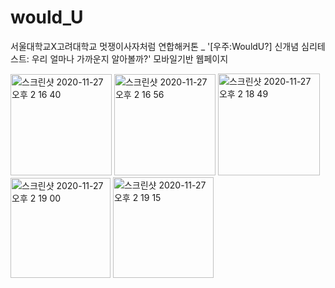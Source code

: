 # would_U
서울대학교X고려대학교 멋쟁이사자처럼 연합해커톤 _ '[우주:WouldU?] 신개념 심리테스트: 우리 얼마나 가까운지 알아볼까?' 모바일기반 웹페이지

<img width="162" alt="스크린샷 2020-11-27 오후 2 16 40" src="https://user-images.githubusercontent.com/55521320/100413996-1046ea80-30bc-11eb-9d5a-a068d1e030bb.png">

<img width="162" alt="스크린샷 2020-11-27 오후 2 16 56" src="https://user-images.githubusercontent.com/55521320/100413999-176df880-30bc-11eb-856c-8c59a4dac741.png">

<img width="163" alt="스크린샷 2020-11-27 오후 2 18 49" src="https://user-images.githubusercontent.com/55521320/100414025-218ff700-30bc-11eb-8e29-2c20c0c05385.png">

<img width="160" alt="스크린샷 2020-11-27 오후 2 19 00" src="https://user-images.githubusercontent.com/55521320/100414045-2b195f00-30bc-11eb-91c3-b7ec9366f6f1.png">

<img width="161" alt="스크린샷 2020-11-27 오후 2 19 15" src="https://user-images.githubusercontent.com/55521320/100414061-353b5d80-30bc-11eb-90c3-85be4f968f4a.png">
